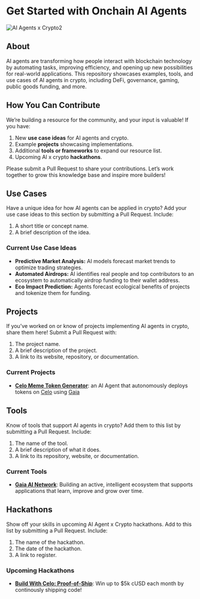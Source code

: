 # Get Started with Onchain AI Agents

![AI Agents x Crypto2](https://github.com/user-attachments/assets/1d38d65b-3145-42c3-80fc-465ca0ee6613)

## About
AI agents are transforming how people interact with blockchain technology by automating tasks, improving efficiency, and opening up new possibilities for real-world applications. This repository showcases examples, tools, and use cases of AI agents in crypto, including DeFi, governance, gaming, public goods funding, and more.

## How You Can Contribute
We’re building a resource for the community, and your input is valuable!
If you have:
1. New **use case ideas** for AI agents and crypto.
2. Example **projects** showcasing implementations.
3. Additional **tools or frameworks** to expand our resource list.
4. Upcoming AI x crypto **hackathons**.

Please submit a Pull Request to share your contributions. Let’s work together to grow this knowledge base and inspire more builders!

## Use Cases
Have a unique idea for how AI agents can be applied in crypto? Add your use case ideas to this section by submitting a Pull Request. Include:
1. A short title or concept name.
2. A brief description of the idea.

### Current Use Case Ideas
- **Predictive Market Analysis:** AI models forecast market trends to optimize trading strategies.
- **Automated Airdrops:** AI identifies real people and top contributors to an ecosystem to automatically airdrop funding to their wallet address.
- **Eco Impact Prediction:** Agents forecast ecological benefits of projects and tokenize them for funding.

## Projects
If you’ve worked on or know of projects implementing AI agents in crypto, share them here! Submit a Pull Request with:
1. The project name.
2. A brief description of the project.
3. A link to its website, repository, or documentation.

### Current Projects
- **[Celo Meme Token Generator](https://github.com/harishkotra/celo-token-agent)**: an AI Agent that autonomously deploys tokens on [Celo](https://docs.celo.org/) using [Gaia](https://docs.gaianet.ai/intro/)
 

## Tools
Know of tools that support AI agents in crypto? Add them to this list by submitting a Pull Request. 
Include:
1. The name of the tool.
2. A brief description of what it does.
3. A link to its repository, website, or documentation.

### Current Tools
- **[Gaia AI Network](https://github.com/GaiaNet-AI)**: Building an active, intelligent ecosystem that supports applications that learn, improve and grow over time.

## Hackathons
Show off your skills in upcoming AI Agent x Crypto hackathons. Add to this list by submitting a Pull Request. Include:
1. The name of the hackathon.
2. The date of the hackathon.
3. A link to register.

### Upcoming Hackathons
- **[Build With Celo: Proof-of-Ship](https://lemonade.social/e/4JkhOXcD)**: Win up to $5k cUSD each month by continously shipping code!
